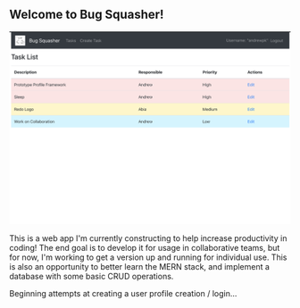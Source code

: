 ## Welcome to Bug Squasher!

![Demo Image](public/demo.png)

This is a web app I'm currently constructing to help increase productivity in coding!  The end goal is to develop it
for usage in collaborative teams, but for now, I'm working to get a version up and running for individual use.  This
is also an opportunity to better learn the MERN stack, and implement a database with some basic CRUD operations.
 
Beginning attempts at creating a user profile creation / login...
